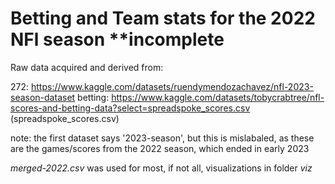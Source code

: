 # Betting and Team stats for the 2022 NFl season **incomplete

Raw data acquired and derived from: 

272: https://www.kaggle.com/datasets/ruendymendozachavez/nfl-2023-season-dataset
betting: https://www.kaggle.com/datasets/tobycrabtree/nfl-scores-and-betting-data?select=spreadspoke_scores.csv (spreadspoke_scores.csv)

note: the first dataset says '2023-season', but this is mislabaled, as these are the games/scores from the 2022 season, which ended in early 2023

*merged-2022.csv* was used for most, if not all, visualizations in folder *viz*

